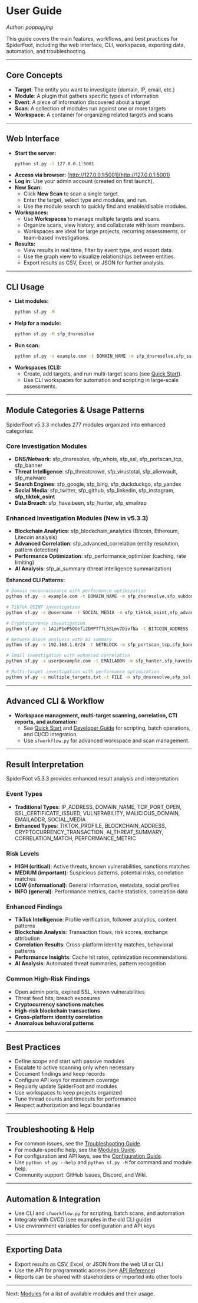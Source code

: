 # User Guide

*Author: poppopjmp*

This guide covers the main features, workflows, and best practices for SpiderFoot, including the web interface, CLI, workspaces, exporting data, automation, and troubleshooting.

---

## Core Concepts

- **Target**: The entity you want to investigate (domain, IP, email, etc.)
- **Module**: A plugin that gathers specific types of information
- **Event**: A piece of information discovered about a target
- **Scan**: A collection of modules run against one or more targets
- **Workspace**: A container for organizing related targets and scans

---

## Web Interface

- **Start the server:**
  ```sh
  python sf.py -l 127.0.0.1:5001
  ```
- **Access via browser:** [http://127.0.0.1:5001](http://127.0.0.1:5001)
- **Log in:** Use your admin account (created on first launch).
- **New Scan:**
  - Click **New Scan** to scan a single target.
  - Enter the target, select type and modules, and run.
  - Use the module search to quickly find and enable/disable modules.
- **Workspaces:**
  - Use **Workspaces** to manage multiple targets and scans.
  - Organize scans, view history, and collaborate with team members.
  - Workspaces are ideal for large projects, recurring assessments, or team-based investigations.
- **Results:**
  - View results in real time, filter by event type, and export data.
  - Use the graph view to visualize relationships between entities.
  - Export results as CSV, Excel, or JSON for further analysis.

---

## CLI Usage

- **List modules:**
  ```sh
  python sf.py -M
  ```
- **Help for a module:**
  ```sh
  python sf.py -M sfp_dnsresolve
  ```
- **Run scan:**
  ```sh
  python sf.py -s example.com -t DOMAIN_NAME -m sfp_dnsresolve,sfp_ssl
  ```
- **Workspaces (CLI):**
  - Create, add targets, and run multi-target scans (see [Quick Start](quickstart.md)).
  - Use CLI workspaces for automation and scripting in large-scale assessments.

---

## Module Categories & Usage Patterns

SpiderFoot v5.3.3 includes 277 modules organized into enhanced categories:

### Core Investigation Modules
- **DNS/Network**: sfp_dnsresolve, sfp_whois, sfp_ssl, sfp_portscan_tcp, sfp_banner
- **Threat Intelligence**: sfp_threatcrowd, sfp_virustotal, sfp_alienvault, sfp_malware
- **Search Engines**: sfp_google, sfp_bing, sfp_duckduckgo, sfp_yandex
- **Social Media**: sfp_twitter, sfp_github, sfp_linkedin, sfp_instagram, **sfp_tiktok_osint**
- **Data Breach**: sfp_haveibeen, sfp_hunter, sfp_emailrep

### Enhanced Investigation Modules (New in v5.3.3)
- **Blockchain Analytics**: sfp_blockchain_analytics (Bitcoin, Ethereum, Litecoin analysis)
- **Advanced Correlation**: sfp_advanced_correlation (entity resolution, pattern detection)
- **Performance Optimization**: sfp_performance_optimizer (caching, rate limiting)
- **AI Analysis**: sfp_ai_summary (threat intelligence summarization)

**Enhanced CLI Patterns:**
```bash
# Domain reconnaissance with performance optimization
python sf.py -s example.com -t DOMAIN_NAME -m sfp_dnsresolve,sfp_subdomain_enum,sfp_ssl,sfp_whois,sfp_threatcrowd,sfp_performance_optimizer

# TikTok OSINT investigation
python sf.py -s @username -t SOCIAL_MEDIA -m sfp_tiktok_osint,sfp_advanced_correlation

# Cryptocurrency investigation
python sf.py -s 1A1zP1eP5QGefi2DMPTfTL5SLmv7DivfNa -t BITCOIN_ADDRESS -m sfp_blockchain_analytics,sfp_advanced_correlation

# Network block analysis with AI summary
python sf.py -s 192.168.1.0/24 -t NETBLOCK -m sfp_portscan_tcp,sfp_banner,sfp_ssl,sfp_ai_summary

# Email investigation with enhanced correlation
python sf.py -s user@example.com -t EMAILADDR -m sfp_hunter,sfp_haveibeen,sfp_emailrep,sfp_advanced_correlation

# Multi-target investigation with performance optimization
python sf.py -s multiple_targets.txt -t FILE -m sfp_dnsresolve,sfp_ssl,sfp_blockchain_analytics,sfp_performance_optimizer,sfp_ai_summary
```

---

## Advanced CLI & Workflow

- **Workspace management, multi-target scanning, correlation, CTI reports, and automation:**
  - See [Quick Start](quickstart.md) and [Developer Guide](developer_guide.md) for scripting, batch operations, and CI/CD integration.
  - Use `sfworkflow.py` for advanced workspace and scan management.

---

## Result Interpretation

SpiderFoot v5.3.3 provides enhanced result analysis and interpretation:

### Event Types
- **Traditional Types**: IP_ADDRESS, DOMAIN_NAME, TCP_PORT_OPEN, SSL_CERTIFICATE_ISSUED, VULNERABILITY, MALICIOUS_DOMAIN, EMAILADDR, SOCIAL_MEDIA
- **Enhanced Types**: TIKTOK_PROFILE, BLOCKCHAIN_ADDRESS, CRYPTOCURRENCY_TRANSACTION, AI_THREAT_SUMMARY, CORRELATION_MATCH, PERFORMANCE_METRIC

### Risk Levels
- **HIGH (critical)**: Active threats, known vulnerabilities, sanctions matches
- **MEDIUM (important)**: Suspicious patterns, potential risks, correlation matches
- **LOW (informational)**: General information, metadata, social profiles
- **INFO (general)**: Performance metrics, cache statistics, correlation data

### Enhanced Findings
- **TikTok Intelligence**: Profile verification, follower analytics, content patterns
- **Blockchain Analysis**: Transaction flows, risk scores, exchange attribution
- **Correlation Results**: Cross-platform identity matches, behavioral patterns
- **Performance Insights**: Cache hit rates, optimization recommendations
- **AI Analysis**: Automated threat summaries, pattern recognition

### Common High-Risk Findings
- Open admin ports, expired SSL, known vulnerabilities
- Threat feed hits, breach exposures
- **Cryptocurrency sanctions matches**
- **High-risk blockchain transactions**
- **Cross-platform identity correlation**
- **Anomalous behavioral patterns**

---

## Best Practices

- Define scope and start with passive modules
- Escalate to active scanning only when necessary
- Document findings and keep records
- Configure API keys for maximum coverage
- Regularly update SpiderFoot and modules
- Use workspaces to keep projects organized
- Tune thread counts and timeouts for performance
- Respect authorization and legal boundaries

---

## Troubleshooting & Help

- For common issues, see the [Troubleshooting Guide](troubleshooting.md).
- For module-specific help, see the [Modules Guide](modules.md).
- For configuration and API keys, see the [Configuration Guide](configuration.md).
- Use `python sf.py --help` and `python sf.py -M` for command and module help.
- Community support: GitHub Issues, Discord, and Wiki.

---

## Automation & Integration

- Use CLI and `sfworkflow.py` for scripting, batch scans, and automation
- Integrate with CI/CD (see examples in the old CLI guide)
- Use environment variables for configuration and API keys

---

## Exporting Data

- Export results as CSV, Excel, or JSON from the web UI or CLI
- Use the API for programmatic access (see [API Reference](api_reference.md))
- Reports can be shared with stakeholders or imported into other tools

---

Next: [Modules](modules.md) for a list of available modules and their usage.
